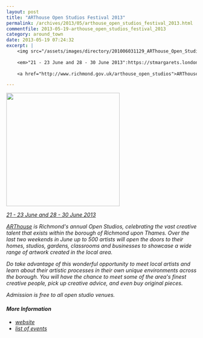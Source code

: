 ```yaml
---
layout: post
title: "ARThouse Open Studios Festival 2013"
permalink: /archives/2013/05/arthouse_open_studios_festival_2013.html
commentfile: 2013-05-19-arthouse_open_studios_festival_2013
category: around_town
date: 2013-05-19 07:24:32
excerpt: |
    <img src="/assets/images/directory/201006031129_ARThouse_Open_Studios_Festival.png" width="150"  class="photo right" />
    
    <em>"21 - 23 June and 28 - 30 June 2013":https://stmargarets.london/directory/art/201006031129</em>
    
    <a href="http://www.richmond.gov.uk/arthouse_open_studios">ARThouse</a> is Richmond's annual Open Studios, celebrating the vast creative talent that exists within the borough of Richmond upon Thames. Over the last two weekends in June up to 500 artists will open the doors to their homes, studios, gardens, classrooms and businesses to showcase a wide range of artwork created in the local area.

---
```


<img src="/assets/images/directory/201006031129_ARThouse_Open_Studios_Festival.png" width="300"  class="photo center" />

<em>[21 - 23 June and 28 - 30 June 2013](https://stmargarets.london/directory/art/201006031129</em>)

[ARThouse](http://www.richmond.gov.uk/arthouse_open_studios) is Richmond's annual Open Studios, celebrating the vast creative talent that exists within the borough of Richmond upon Thames. Over the last two weekends in June up to 500 artists will open the doors to their homes, studios, gardens, classrooms and businesses to showcase a wide range of artwork created in the local area.

Do take advantage of this wonderful opportunity to meet local artists and learn about their artistic processes in their own unique environments across the borough. You will have the chance to meet some of the area's finest creative people, pick up creative advice, and even buy original pieces.

*Admission is free to all open studio venues.*

#### More Information

-   [website](http://www.richmond.gov.uk/arthouse_open_studios)
-   [list of events](https://stmargarets.london/directory/art/201006031129)
